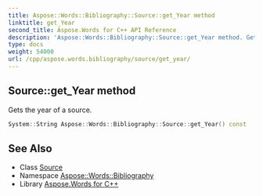 ```yaml
---
title: Aspose::Words::Bibliography::Source::get_Year method
linktitle: get_Year
second_title: Aspose.Words for C++ API Reference
description: 'Aspose::Words::Bibliography::Source::get_Year method. Gets the year of a source in C++.'
type: docs
weight: 54000
url: /cpp/aspose.words.bibliography/source/get_year/
---
```

## Source::get_Year method


Gets the year of a source.

```cpp
System::String Aspose::Words::Bibliography::Source::get_Year() const
```

## See Also

* Class [Source](../)
* Namespace [Aspose::Words::Bibliography](../../)
* Library [Aspose.Words for C++](../../../)
